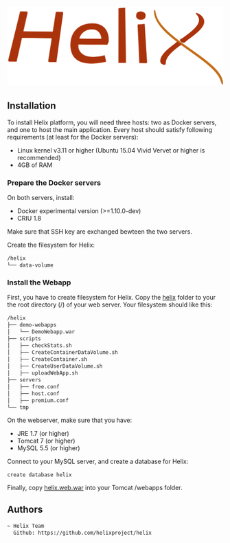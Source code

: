 # ![Helix](img/Helix.png)

## Installation

To install Helix platform, you will need three hosts: two as Docker servers,
and one to host the main application. Every host should satisfy following
requirements (at least for the Docker servers):

* Linux kernel v3.11 or higher (Ubuntu 15.04 Vivid Vervet or higher is recommended)
* 4GB of RAM

### Prepare the Docker servers

On both servers, install:

* Docker experimental version (>=1.10.0-dev)
* CRIU 1.8

Make sure that SSH key are exchanged bewteen the two servers.

Create the filesystem for Helix:

    /helix
    └── data-volume

### Install the Webapp

First, you have to create filesystem for Helix.
Copy the [helix](install/filesystem/helix/) folder to your the root directory
(/) of your web server. Your filesystem should like this:

    /helix
    ├── demo-webapps
    │   └── DemoWebapp.war
    ├── scripts
    │   ├── checkStats.sh
    │   ├── CreateContainerDataVolume.sh
    │   ├── CreateContainer.sh
    │   ├── CreateUserDataVolume.sh
    │   ├── uploadWebApp.sh
    ├── servers
    │   ├── free.conf
    │   ├── host.conf
    │   ├── premium.conf
    └── tmp

On the webserver, make sure that you have:

* JRE 1.7 (or higher)
* Tomcat 7 (or higher)
* MySQL 5.5 (or higher)

Connect to your MySQL server, and create a database for Helix:

    create database helix

Finally, copy [helix.web.war](install/helix.web.war) into your Tomcat /webapps
folder.

## Authors

    ~ Helix Team
      Github: https://github.com/helixproject/helix
